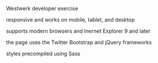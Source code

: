 Westwerk developer exercise

responsive and works on mobile, tablet, and desktop

supports modern browsers and Inernet Explorer 9 and later

the page uses the Twitter Bootstrap and jQuery frameworks

styles precompiled using Sass
